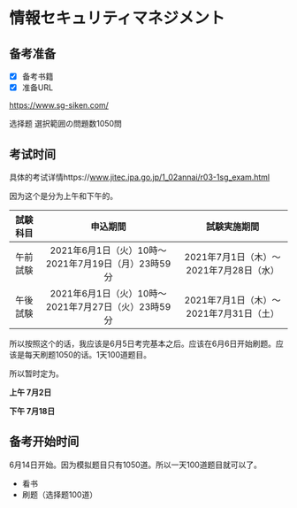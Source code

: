 # 情報セキュリティマネジメント

## 备考准备

- [x] 备考书籍
- [x] 准备URL

https://www.sg-siken.com/

选择题 選択範囲の問題数1050問

## 考试时间

具体的考试详情https://www.jitec.ipa.go.jp/1_02annai/r03-1sg_exam.html

因为这个是分为上午和下午的。

| 試験科目 |                      申込期間                       |              試験実施期間               |
| :------: | :-------------------------------------------------: | :-------------------------------------: |
| 午前試験 | 2021年6月1日（火）10時～2021年7月19日（月）23時59分 | 2021年7月1日（木）～2021年7月28日（水） |
| 午後試験 | 2021年6月1日（火）10時～2021年7月27日（火）23時59分 | 2021年7月1日（木）～2021年7月31日（土） |

所以按照这个的话，我应该是6月5日考完基本之后。应该在6月6日开始刷题。应该是每天刷题1050的话。1天100道题目。

所以暂时定为。

**上午 7月2日**

**下午 7月18日**

## 备考开始时间

6月14日开始。因为模拟题目只有1050道。所以一天100道题目就可以了。

- 看书
- 刷题（选择题100道）
